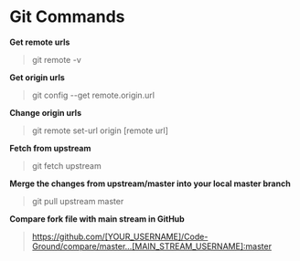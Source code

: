 # Git Commands

**Get remote urls**
> git remote -v

**Get origin urls**
> git config --get remote.origin.url

**Change origin urls**
> git remote set-url origin [remote url]

**Fetch from upstream**
> git fetch upstream

**Merge the changes from upstream/master into your local master branch**
> git pull upstream master

**Compare fork file with main stream in GitHub**
> https://github.com/[YOUR_USERNAME]/Code-Ground/compare/master...[MAIN_STREAM_USERNAME]:master




